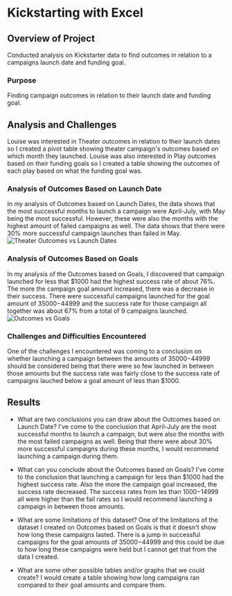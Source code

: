 # Kickstarting with Excel

## Overview of Project
Conducted analysis on Kickstarter data to find outcomes in relation to a campaigns launch date and funding goal.

### Purpose
Finding campaign outcomes in relation to their launch date and funding goal.

## Analysis and Challenges
Louise was interested in Theater outcomes in relation to their launch dates so I created a pivot table showing theater campaign's outcomes based on which month they launched. Louise was also interested in Play outcomes based on their funding goals so I created a table showing the outcomes of each play based on what the funding goal was.

### Analysis of Outcomes Based on Launch Date
In my analysis of Outcomes based on Launch Dates, the data shows that the most successful months to launch a campaign were April-July, with May being the most successful. However, these were also the months with the highest amount of failed campaigns as well. The data shows that there were 30% more successful campaign launches than failed in May. ![Theater Outcomes vs Launch Dates]("https://github.com/ShaneTaylor1993/kickstarter-analysis/blob/main/Resources/Resources/Theatre_Outcomes_vs_Launch.png")

### Analysis of Outcomes Based on Goals
In my analysis of the Outcomes based on Goals, I discovered that campaign launched for less that $1000 had the highest success rate of about 76%. The more the campaign goal amount increased, there was a decrease in their success. There were successful campaigns launched for the goal amount of $35000-$44999 and the success rate for those campaign all together was about 67% from a total of 9 campaigns launched. ![Outcomes vs Goals]("https://github.com/ShaneTaylor1993/kickstarter-analysis/blob/main/Resources/Resources/Outcomes_vs_Goal.png")

### Challenges and Difficulties Encountered
One of the challenges I encountered was coming to a conclusion on whether launching a campaign between the amounts of $35000-$44999 should be considered being that there were so few launched in between those amounts but the success rate was fairly close to the success rate of campaigns lauched below a goal amount of less than $1000.

## Results

- What are two conclusions you can draw about the Outcomes based on Launch Date?
I've come to the conclusion that April-July are the most successful months to launch a campaign, but were also the months with the most failed campaigns as well. Being that there were about 30% more successful campaigns during these months, I would recommend launching a campaign during them.

- What can you conclude about the Outcomes based on Goals?
I've come to the conclusion that launching a campaign for less than $1000 had the highest success rate. Also the more the campaign goal increased, the success rate decreased. The success rates from les than $1000-$14999 all were higher than the fail rates so I would recommend launching a campaign in between those amounts.

- What are some limitations of this dataset?
One of the limitations of the dataset I created on Outcomes based on Goals is that it doesn't show how long these campaigns lasted. There is a jump in successful campaigns for the goal amounts of $35000-$44999 and this could be due to how long these campaigns were held but I cannot get that from the data I created.

- What are some other possible tables and/or graphs that we could create?
I would create a table showing how long campaigns ran compared to their goal amounts and compare them.
